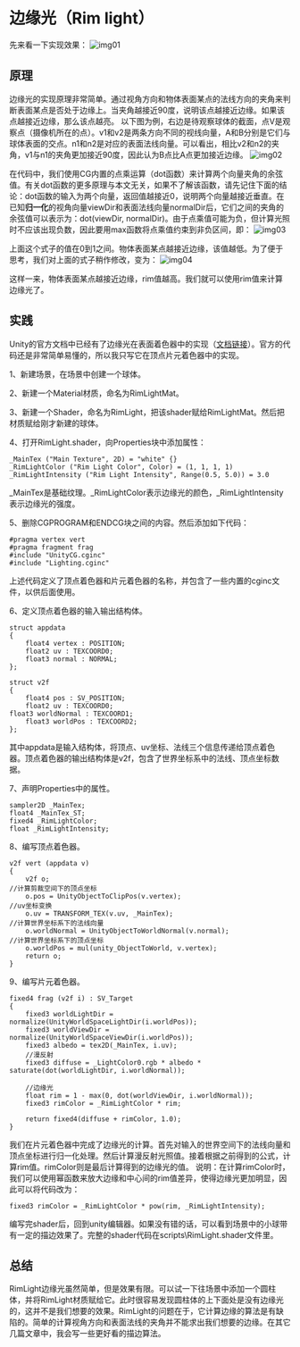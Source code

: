 # 边缘光（Rim light）
先来看一下实现效果：
![img01](http://www.cherryfrog.net/images/blogs/outline-rimlight-001.jpg)


## 原理
边缘光的实现原理非常简单。通过视角方向和物体表面某点的法线方向的夹角来判断表面某点是否处于边缘上。当夹角越接近90度，说明该点越接近边缘。如果该点越接近边缘，那么该点越亮。
以下图为例，右边是待观察球体的截面，点V是观察点（摄像机所在的点）。v1和v2是两条方向不同的视线向量，A和B分别是它们与球体表面的交点。n1和n2是对应的表面法线向量。可以看出，相比v2和n2的夹角，v1与n1的夹角更加接近90度，因此认为B点比A点更加接近边缘。
![img02](http://www.cherryfrog.net/images/blogs/outline-rimlight-002.jpg)

在代码中，我们使用CG内置的点乘运算（dot函数）来计算两个向量夹角的余弦值。有关dot函数的更多原理与本文无关，如果不了解该函数，请先记住下面的结论：dot函数的输入为两个向量，返回值越接近0，说明两个向量越接近垂直。在已知**归一化**的视角向量viewDir和表面法线向量normalDir后，它们之间的夹角的余弦值可以表示为：dot(viewDir, normalDir)。由于点乘值可能为负，但计算光照时不应该出现负数，因此要用max函数将点乘值约束到非负区间，即：
![img03](http://www.cherryfrog.net/images/blogs/outline-rimlight-003.png)

上面这个式子的值在0到1之间。物体表面某点越接近边缘，该值越低。为了便于思考，我们对上面的式子稍作修改，变为：
![img04](http://www.cherryfrog.net/images/blogs/outline-rimlight-004.png)

这样一来，物体表面某点越接近边缘，rim值越高。我们就可以使用rim值来计算边缘光了。

## 实践
Unity的官方文档中已经有了边缘光在表面着色器中的实现（[文档链接](https://docs.unity3d.com/Manual/SL-SurfaceShaderExamples.html)）。官方的代码还是非常简单易懂的，所以我只写它在顶点片元着色器中的实现。

1、新建场景，在场景中创建一个球体。

2、新建一个Material材质，命名为RimLightMat。

3、新建一个Shader，命名为RimLight，把该shader赋给RimLightMat。然后把材质赋给刚才新建的球体。

4、打开RimLight.shader，向Properties块中添加属性：
```
_MainTex ("Main Texture", 2D) = "white" {}
_RimLightColor ("Rim Light Color", Color) = (1, 1, 1, 1)
_RimLightIntensity ("Rim Light Intensity", Range(0.5, 5.0)) = 3.0
```
\_MainTex是基础纹理。_RimLightColor表示边缘光的颜色，_RimLightIntensity表示边缘光的强度。

5、删除CGPROGRAM和ENDCG块之间的内容。然后添加如下代码：
```
#pragma vertex vert
#pragma fragment frag
#include "UnityCG.cginc"
#include "Lighting.cginc"
```
上述代码定义了顶点着色器和片元着色器的名称，并包含了一些内置的cginc文件，以供后面使用。

6、定义顶点着色器的输入输出结构体。
```
struct appdata
{
	float4 vertex : POSITION;
	float2 uv : TEXCOORD0;
	float3 normal : NORMAL;
};

struct v2f
{
	float4 pos : SV_POSITION;
	float2 uv : TEXCOORD0;
float3 worldNormal : TEXCOORD1;
	float3 worldPos : TEXCOORD2;
};
```
其中appdata是输入结构体，将顶点、uv坐标、法线三个信息传递给顶点着色器。顶点着色器的输出结构体是v2f，包含了世界坐标系中的法线、顶点坐标数据。

7、声明Properties中的属性。
```
sampler2D _MainTex;
float4 _MainTex_ST;
fixed4 _RimLightColor;
float _RimLightIntensity;
```

8、编写顶点着色器。
```
v2f vert (appdata v)
{
	v2f o;
//计算剪裁空间下的顶点坐标
	o.pos = UnityObjectToClipPos(v.vertex);
//uv坐标变换
	o.uv = TRANSFORM_TEX(v.uv, _MainTex);
//计算世界坐标系下的法线向量
	o.worldNormal = UnityObjectToWorldNormal(v.normal);
//计算世界坐标系下的顶点坐标
	o.worldPos = mul(unity_ObjectToWorld, v.vertex);
	return o;
}
```

9、编写片元着色器。
```
fixed4 frag (v2f i) : SV_Target
{
	fixed3 worldLightDir = normalize(UnityWorldSpaceLightDir(i.worldPos));
	fixed3 worldViewDir = normalize(UnityWorldSpaceViewDir(i.worldPos));
	fixed3 albedo = tex2D(_MainTex, i.uv);
	//漫反射
	fixed3 diffuse = _LightColor0.rgb * albedo * saturate(dot(worldLightDir, i.worldNormal));

	//边缘光
	float rim = 1 - max(0, dot(worldViewDir, i.worldNormal));
	fixed3 rimColor = _RimLightColor * rim;

	return fixed4(diffuse + rimColor, 1.0);
}
```
我们在片元着色器中完成了边缘光的计算。首先对输入的世界空间下的法线向量和顶点坐标进行归一化处理。然后计算漫反射光照值。接着根据之前得到的公式，计算rim值。rimColor则是最后计算得到的边缘光的值。
说明：在计算rimColor时，我们可以使用幂函数来放大边缘和中心间的rim值差异，使得边缘光更加明显，因此可以将代码改为：

`fixed3 rimColor = _RimLightColor * pow(rim, _RimLightIntensity);`

编写完shader后，回到unity编辑器。如果没有错的话，可以看到场景中的小球带有一定的描边效果了。完整的shader代码在scripts\RimLight.shader文件里。

## 总结
RimLight边缘光虽然简单，但是效果有限。可以试一下往场景中添加一个圆柱体，并将RimLight材质赋给它。此时很容易发现圆柱体的上下面处是没有边缘光的，这并不是我们想要的效果。RimLight的问题在于，它计算边缘的算法是有缺陷的。简单的计算视角方向和表面法线的夹角并不能求出我们想要的边缘。在其它几篇文章中，我会写一些更好看的描边算法。

